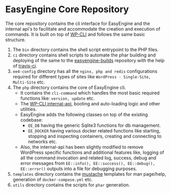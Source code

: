 EasyEngine Core Repository
===

The core repository contains the cli interface for EasyEngine and the internal api's to facilitate and accommodate the creation and execution of commands. It is built on top of [WP-CLI](https://github.com/wp-cli/wp-cli) and follows the same basic structure.

1. The `bin` directory contains the shell script entrypoint to the PHP files.
2. `ci` directory contains shell scripts to automate the phar building and deploying of the same to the [easyengine-builds](https://github.com/easyengine/easyengine-builds) repository with the help of [travis-ci](https://travis-ci.org/).
3. `ee4-config` directory has all the `nginx, php and redis` configurations required for different types of sites like `WordPress - Single-Site, Multi-Site` etc.
4. The `php` directory contains the core of EasyEngine cli.
    * It contains the `cli-command` which handles the most basic required functions like: `version, update` etc.
    * The [WP-CLI internal-api](https://github.com/wp-cli/handbook/blob/master/internal-api.md), booting and auto-loading logic and other utilities.
    * EasyEngine adds the following classes on top of the existing codebase:
        * `EE_DB` having the generic Sqlite3 functions for db management.
        * `EE_DOCKER` having various docker related functions like starting, stopping and inspecting containers, creating and connecting to networks etc.
    * Also, the internal-api has been slightly modified to remove WordPress specific functions and additional features like, logging of all the command invocation and related log, success, debug and error messages from `EE::info(), EE::success(), EE::debug(), EE::error()` outputs into a file for debugging purposes.
5. `templates` directory contains the [mustache](https://mustache.github.io/) templates for man page/help, generation of `docker-compose.yml` etc.
6. `utils` directory contains the scripts for `phar` generation.



